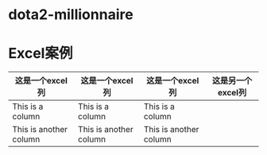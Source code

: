 # dota2-millionnaire
# Excel案例
|这是一个excel列|这是一个excel列|这是一个excel列|这是另一个excel列|
|---|---|---|---|
|This is a column|This is a column|This is a column|
|This is another column|This is another column|This is another column|
